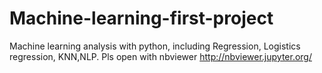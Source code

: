 # Machine-learning-first-project
Machine learning analysis with python, including Regression, Logistics regression, KNN,NLP. Pls open with nbviewer http://nbviewer.jupyter.org/

